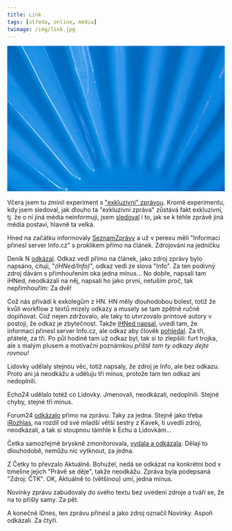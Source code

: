 ```yaml
---
title: Link
tags: [středa, online, média]
twimage: /img/link.jpg
---
```


![cover](/img/link.jpg)

Včera jsem tu zmínil experiment s ["exkluzivní" zprávou](https://den1.cz/2021/05/11/exkluzivni.html). Kromě experimentu, kdy jsem sledoval, jak dlouho ta "exkluzivní zpráva" zůstává fakt exkluzivní, tj. že o ní jiná média neinformují, jsem [sledoval](https://twitter.com/adent/status/1390626023528599552) i to, jak se k téhle zprávě jiná média postaví, hlavně ta velká.

Hned na začátku informovaly [SeznamZprávy](https://www.seznamzpravy.cz/clanek/netolicky-promluvil-proti-hamackovi-vnitro-ho-odvolalo-z-dozorci-rady-ceske-posty-153622) a už v perexu měli "Informaci přinesl server Info.cz" s proklikem přímo na článek. Zdrojování na jedničku

Deník N [odkázal](https://denikn.cz/minuta/621693/?ref=mpm). Odkaz vedl přímo na článek, jako zdroj zprávy bylo napsáno, cituji, "_(iHNed/Info)_", odkaz vedl ze slova "Info". Za ten podivný zdroj dávám s přimhouřením oka jedna mínus... No dobře, napsali tam iHNed, neodkázali na něj, napsali ho jako první, netuším proč, tak nepřimhouřím: Za dvě!

Což nás přivádí k exkolegům z HN. HN měly dlouhodobou bolest, totiž že kvůli workflow z textů mizely odkazy a musely se tam zpětně ručně doplňovat. Což nejen zdržovalo, ale taky to utvrzovalo printové autory v postoji, že odkaz je zbytečnost. Takže [iHNed napsal](https://byznys.ihned.cz/c1-66922120-hejtman-martin-netolicky-skoncil-v-dozorci-rade-posty-den-pote-co-promluvil-o-kauze-hamacka-a-jeho-cesty-do-moskvy), uvedl tam, že informaci přinesl server Info.cz, ale odkaz aby člověk [pohledal](https://twitter.com/adent/status/1390644535294840836). Za tři, přátelé, za tři. Po půl hodině tam už odkaz byl, tak si to zlepšili: furt trojka, ale s malým plusem a motivační poznámkou _příště tam ty odkazy dejte rovnou!_

Lidovky udělaly stejnou věc, totiž napsaly, že zdroj je Info, ale bez odkazu. Proto ani já neodkážu a uděluju tři mínus, protože tam ten odkaz ani nedoplnili.

Echo24 udělalo totéž co Lidovky. Jmenovali, neodkázali, nedoplnili. Stejné chyby, stejné tři mínus.

Forum24 [odkázalo](https://www.forum24.cz/hamacek-odvolal-netolickeho-z-dozorci-rady-ceske-posty/) přímo na zprávu. Taky za jedna. Stejně jako třeba [iRozhlas](https://www.irozhlas.cz/zpravy-domov/netolicky-hamacek-ceska-posta_2105071439_pj), na rozdíl od své mladší větší sestry z Kavek, ti uvedli zdroj, neodkázali, a tak si stoupnou támhle k Echu a Lidovkám...

Četka samozřejmě bryskně zmonitorovala, [vydala a odkázala](https://www.ceskenoviny.cz/zpravy/hamacek-odvolal-netolickeho-z-dozorci-rady-ceske-posty/2033790). Dělají to dlouhodobě, nemůžu nic vytknout, za jedna.

Z Četky to převzalo Aktuálně. Bohužel, nedá se odkázat na konkrétní bod v timeline jejich "Právě se děje", takže neodkážu. Zpráva byla podepsaná "Zdroj: ČTK". OK, Aktuálně to (většinou) umí, jedna mínus.

Novinky zprávu zabudovaly do svého textu bez uvedení zdroje a tváří se, že na to přišly samy. Za pět.

A konečně iDnes, ten zprávu přinesl a jako zdroj označil Novinky. Aspoň odkázali. Za čtyři.

